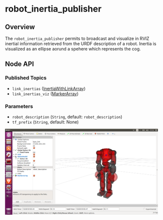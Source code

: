 robot_inertia_publisher
=======================

Overview
--------
The ```robot_inertia_publisher``` permits to broadcast and visualize in RVIZ inertial information retrieved from the URDF description of a robot.
Inertia is visualized as an ellipse aorund a spehere which represents the cog.

Node API
--------
### Published Topics
- ```link_inertias``` ([InertiaWithLinkArray][1])
- ```link_inertias_viz``` ([MarkerArray][2])
### Parameters
- ```robot_description``` (```String```, default: ```robot_description```)
- ```tf_prefix``` (```String```, default: None)

![Inertias and CoGs for COMAN](https://github.com/ADVRHumanoids/robot_inertia_publisher/blob/master/robot_inertia_publisher.png)

[1]: https://github.com/ADVRHumanoids/robot_inertia_publisher/blob/master/msg/InertiaWithLinkArray.msg "InertiaWithLinkArray"
[2]: http://docs.ros.org/melodic/api/visualization_msgs/html/msg/MarkerArray.html "MarkerArray"
